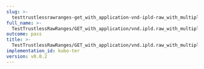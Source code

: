 ```yaml
---
slug: >-
  testtrustlessrawranges-get_with_application-vnd-ipld-raw_with_multiple_range_request_includes_correct_bytes#01-body
full_name: >-
  TestTrustlessRawRanges/GET_with_application/vnd.ipld.raw_with_multiple_range_request_includes_correct_bytes#01/Body
outcome: pass
title: >-
  TestTrustlessRawRanges/GET_with_application/vnd.ipld.raw_with_multiple_range_request_includes_correct_bytes#01/Body
implementation_id: kubo-ter
version: v0.0.2
---
```


